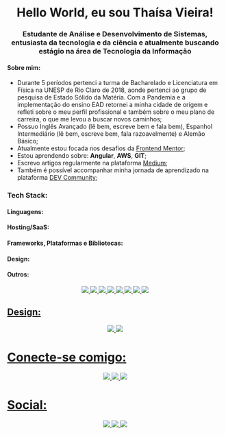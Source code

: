 <h1 align="center">Hello World, eu sou Thaísa Vieira!</h1>
<h3 align="center">Estudante de Análise e Desenvolvimento de Sistemas, entusiasta da tecnologia e da ciência e atualmente buscando estágio na área de Tecnologia da Informação</h3>

<h4>Sobre mim:</h4>
<ul>
    <li>Durante 5 períodos pertenci a turma de Bacharelado e Licenciatura em Física na UNESP de Rio Claro de 2018, aonde pertenci ao grupo de pesquisa de Estado Sólido da Matéria. Com a Pandemia e a implementação do ensino EAD retornei a minha cidade de origem e refleti sobre o meu perfil profissional e também sobre o meu plano de carreira, o que me levou a buscar novos caminhos;</li>
    <li>Possuo Inglês Avançado (lê bem, escreve bem e fala bem), Espanhol Intermediário (lê bem, escreve bem, fala razoavelmente) e Alemão Básico;</li>
    <li> Atualmente estou focada nos desafios da <a href="https://www.frontendmentor.io/profile/thaisavieira"> Frontend Mentor</a>;</li>
    <li>Estou aprendendo sobre: <b>Angular</b>, <b>AWS</b>, <b>GIT</b>;</li>
    <li>Escrevo artigos regularmente na plataforma <a href ="medium.com/@thaisavieira.tech"> Medium</a>;</li>
    <li>Também é possível accompanhar minha jornada de aprendizado na plataforma <a href ="dev.to/thaisavieira"> DEV Community</a>;</li>
</ul>

<h3>Tech Stack:</h3>
<h4>Linguagens:</h4>
<h4>Hosting/SaaS:</h4>
<h4>Frameworks, Plataformas e Bibliotecas:</h4>
<h4>Design:</h4>
<h4>Outros:</h4>
<p align="center">
    <a href="#"><img src="https://img.shields.io/badge/Markdown-000000?style=for-the-badge&logo=markdown&logoColor=white"</a> 
    <a href="#"><img src="https://img.shields.io/badge/HTML5-E34F26?style=for-the-badge&logo=html5&logoColor=white"</a> 
    <a href="#"><img src="https://img.shields.io/badge/CSS3-1572B6?style=for-the-badge&logo=css3&logoColor=white"</a>
    <a href="#"><img src="https://img.shields.io/badge/Bootstrap-563D7C?style=for-the-badge&logo=bootstrap&logoColor=white"</a> 
    <a href="#"><img src="https://img.shields.io/badge/Sass-CC6699?style=for-the-badge&logo=sass&logoColor=white"</a> 
    <a href="#"><img src="https://img.shields.io/badge/JavaScript-F7DF1E?style=for-the-badge&logo=javascript&logoColor=black"</a>
    <a href="#"><img src="https://img.shields.io/badge/React-20232A?style=for-the-badge&logo=react&logoColor=61DAFB"</a>
    <a href="#"><img src="https://img.shields.io/badge/Tailwind_CSS-38B2AC?style=for-the-badge&logo=tailwind-css&logoColor=white"</a> 
</p>
<h2> Design: </h2>
 <p align="center">
    <a href="#"><img src="https://img.shields.io/badge/Canva-%2300C4CC.svg?&style=for-the-badge&logo=Canva&logoColor=white"</a> 
    <a href="#"><img src="https://img.shields.io/badge/Figma-F24E1E?style=for-the-badge&logo=figma&logoColor=white"</a> 
</p>

# Conecte-se comigo:
<p align="center">
   <a href="https://www.linkedin.com/in/tha%C3%ADsa-vieira/"><img src="https://img.shields.io/badge/LinkedIn-%230077B5.svg?logo=linkedin&logoColor=white"</a> 
  <a href="https://twitter.com/compiuter_thai"><img src="https://img.shields.io/badge/Twitter-%231DA1F2.svg?logo=Twitter&logoColor=white"</a> 
  <a href="https://dev.to/thaisavieira"><img src="https://img.shields.io/badge/dev.to-0A0A0A?style=for-the-badge&logo=devdotto&logoColor=white"</a> 
</p>

 # Social:
 <p align="center">
    <a href="https://codepen.io/thaisavieira"><img src="https://img.shields.io/badge/Codepen-000000?style=for-the-badge&logo=codepen&logoColor=white"</a> 
    <a href="https://www.codewars.com/users/thaielha"><img src="https://img.shields.io/badge/Codewars-B1361E?style=for-the-badge&logo=Codewars&logoColor=white"</a> 
    <a href="https://leetcode.com/thaisavieira/"><img src="https://img.shields.io/badge/-LeetCode-FFA116?style=for-the-badge&logo=LeetCode&logoColor=black"</a> 
</p>
     


